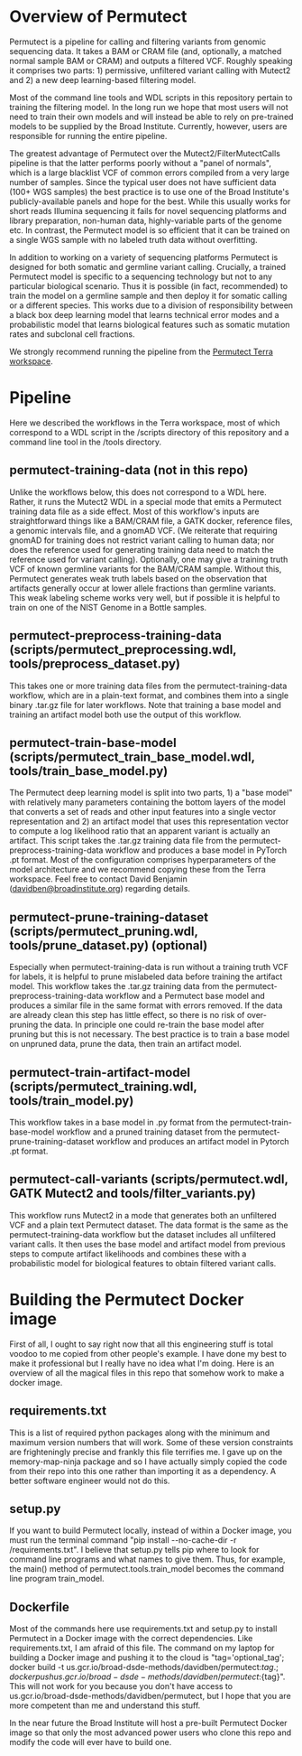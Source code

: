 # Overview of Permutect
Permutect is a pipeline for calling and filtering variants from genomic sequencing data.  It takes a BAM or CRAM file (and, optionally, a matched normal sample BAM or CRAM) and outputs a filtered VCF.  Roughly speaking it comprises two parts: 1) permissive, unfiltered variant calling with Mutect2 and 2) a new deep learning-based filtering model.

Most of the command line tools and WDL scripts in this repository pertain to training the filtering model.  In the long run we hope that most users will not need to train their own models and will instead be able to rely on pre-trained models to be supplied by the Broad Institute.  Currently, however, users are responsible for running the entire pipeline.

The greatest advantage of Permutect over the Mutect2/FilterMutectCalls pipeline is that the latter performs poorly without a "panel of normals", which is a large blacklist VCF of common errors compiled from a very large number of samples.  Since the typical user does not have sufficient data (100+ WGS samples) the best practice is to use one of the Broad Institute's publicly-available panels and hope for the best.  While this usually works for short reads Illumina sequencing it fails for novel sequencing platforms and library preparation, non-human data, highly-variable parts of the genome etc.  In contrast, the Permutect model is so efficient that it can be trained on a single WGS sample with no labeled truth data without overfitting.

In addition to working on a variety of sequencing platforms Permutect is designed for both somatic and germline variant calling.  Crucially, a trained Permutect model is specific to a sequencing technology but not to any particular biological scenario.  Thus it is possible (in fact, recommended) to train the model on a germline sample and then deploy it for somatic calling or a different species.  This works due to a division of responsibility between a black box deep learning model that learns technical error modes and a probabilistic model that learns biological features such as somatic mutation rates and subclonal cell fractions.

We strongly recommend running the pipeline from the [Permutect Terra workspace](https://app.terra.bio/#workspaces/broad-firecloud-dsde/Permutect).

# Pipeline
Here we described the workflows in the Terra workspace, most of which correspond to a WDL script in the /scripts directory of this repository and a command line tool in the /tools directory.

## permutect-training-data (not in this repo)
Unlike the workflows below, this does not correspond to a WDL here.  Rather, it runs the Mutect2 WDL in a special mode that emits a Permutect training data file as a side effect.  Most of this workflow's inputs are straightforward things like a BAM/CRAM file, a GATK docker, reference files, a genomic intervals file, and a gnomAD VCF.  (We reiterate that requiring gnomAD for training does not restrict variant calling to human data; nor does the reference used for generating training data need to match the reference used for variant calling).  Optionally, one may give a training truth VCF of known germline variants for the BAM/CRAM sample.  Without this, Permutect generates weak truth labels based on the observation that artifacts generally occur at lower allele fractions than germline variants.  This weak labeling scheme works very well, but if possible it is helpful to train on one of the NIST Genome in a Bottle samples.

## permutect-preprocess-training-data (scripts/permutect_preprocessing.wdl, tools/preprocess_dataset.py)
This takes one or more training data files from the permutect-training-data workflow, which are in a plain-text format, and combines them into a single binary .tar.gz file for later workflows.  Note that training a base model and training an artifact model both use the output of this workflow.

## permutect-train-base-model (scripts/permutect_train_base_model.wdl, tools/train_base_model.py)
The Permutect deep learning model is split into two parts, 1) a "base model" with relatively many parameters containing the bottom layers of the model that converts a set of reads and other input features into a single vector representation and 2) an artifact model that uses this representation vector to compute a log likelihood ratio that an apparent variant is actually an artifact.  This script takes the .tar.gz training data file from the permutect-preprocess-training-data workflow and produces a base model in PyTorch .pt format.  Most of the configuration comprises hyperparameters of the model architecture and we recommend copying these from the Terra workspace.  Feel free to contact David Benjamin (davidben@broadinstitute.org) regarding details.

## permutect-prune-training-dataset (scripts/permutect_pruning.wdl, tools/prune_dataset.py) (optional)
Especially when permutect-training-data is run without a training truth VCF for labels, it is helpful to prune mislabeled data before training the artifact model.  This workflow takes the .tar.gz training data from the permutect-preprocess-training-data workflow and a Permutect base model and produces a similar file in the same format with errors removed.  If the data are already clean this step has little effect, so there is no risk of over-pruning the data.  In principle one could re-train the base model after pruning but this is not necessary.  The best practice is to train a base model on unpruned data, prune the data, then train an artifact model.

## permutect-train-artifact-model (scripts/permutect_training.wdl, tools/train_model.py)
This workflow takes in a base model in .py format from the permutect-train-base-model workflow and a pruned training dataset from the permutect-prune-training-dataset workflow and produces an artifact model in Pytorch .pt format.

## permutect-call-variants (scripts/permutect.wdl, GATK Mutect2 and tools/filter_variants.py)
This workflow runs Mutect2 in a mode that generates both an unfiltered VCF and a plain text Permutect dataset.  The data format is the same as the permutect-training-data workflow but the dataset includes all unfiltered variant calls.  It then uses the base model and artifact model from previous steps to compute artifact likelihoods and combines these with a probabilistic model for biological features to obtain filtered variant calls.

# Building the Permutect Docker image
First of all, I ought to say right now that all this engineering stuff is total voodoo to me copied from other people's example.  I have done my best to make it professional but I really have no idea what I'm doing.  Here is an overview of all the magical files in this repo that somehow work to make a docker image.

## requirements.txt
This is a list of required python packages along with the minimum and maximum version numbers that will work.  Some of these version constraints are frighteningly precise and frankly this file terrifies me.  I gave up on the memory-map-ninja package and so I have actually simply copied the code from their repo into this one rather than importing it as a dependency.  A better software engineer would not do this.

## setup.py
If you want to build Permutect locally, instead of within a Docker image, you must run the terminal command "pip install --no-cache-dir -r /requirements.txt".  I believe that setup.py tells pip where to look for command line programs and what names to give them.  Thus, for example, the main() method of permutect.tools.train_model becomes the command line program train_model.

## Dockerfile
Most of the commands here use requirements.txt and setup.py to install Permutect in a Docker image with the correct dependencies.  Like requirements.txt, I am afraid of this file.  The command on my laptop for building a Docker image and pushing it to the cloud is "tag='optional_tag'; docker build -t us.gcr.io/broad-dsde-methods/davidben/permutect:${tag} .; docker push us.gcr.io/broad-dsde-methods/davidben/permutect:${tag}".  This will not work for you because you don't have access to us.gcr.io/broad-dsde-methods/davidben/permutect, but I hope that you are more competent than me and understand this stuff.

In the near future the Broad Institute will host a pre-built Permutect Docker image so that only the most advanced power users who clone this repo and modify the code will ever have to build one.





